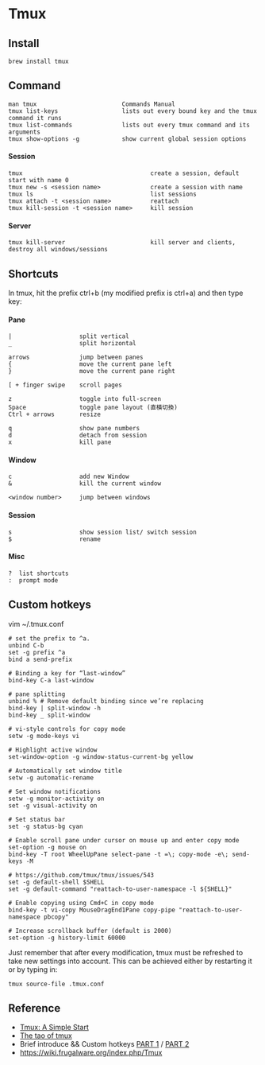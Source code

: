 
Tmux
=======

Install
-----------

    brew install tmux


Command
-----------

    man tmux                        Commands Manual
    tmux list-keys                  lists out every bound key and the tmux command it runs
    tmux list-commands              lists out every tmux command and its arguments
    tmux show-options -g            show current global session options

#### Session
    tmux                                    create a session, default start with name 0
    tmux new -s <session name>              create a session with name
    tmux ls                                 list sessions
    tmux attach -t <session name>           reattach
    tmux kill-session -t <session name>     kill session
    
#### Server
    tmux kill-server                        kill server and clients, destroy all windows/sessions

Shortcuts
-----------

In tmux, hit the prefix ctrl+b (my modified prefix is ctrl+a) and then type key:

#### Pane
    |                   split vertical 
    _                   split horizontal
    
    arrows              jump between panes
    {                   move the current pane left
    }                   move the current pane right
    
    [ + finger swipe    scroll pages
    
    z                   toggle into full-screen
    Space               toggle pane layout (直橫切換)
    Ctrl + arrows       resize
    
    q                   show pane numbers
    d                   detach from session
    x                   kill pane

#### Window
    c                   add new Window
    &                   kill the current window
    
    <window number>     jump between windows

#### Session
    s                   show session list/ switch session
    $                   rename

#### Misc
    ?  list shortcuts
    :  prompt mode


Custom hotkeys
-----------

vim ~/.tmux.conf

    # set the prefix to ^a.
    unbind C-b
    set -g prefix ^a
    bind a send-prefix

    # Binding a key for “last-window”
    bind-key C-a last-window

    # pane splitting
    unbind % # Remove default binding since we’re replacing
    bind-key | split-window -h
    bind-key _ split-window

    # vi-style controls for copy mode
    setw -g mode-keys vi

    # Highlight active window
    set-window-option -g window-status-current-bg yellow

    # Automatically set window title
    setw -g automatic-rename

    # Set window notifications
    setw -g monitor-activity on
    set -g visual-activity on

    # Set status bar
    set -g status-bg cyan

    # Enable scroll pane under cursor on mouse up and enter copy mode
    set-option -g mouse on
    bind-key -T root WheelUpPane select-pane -t =\; copy-mode -e\; send-keys -M

    # https://github.com/tmux/tmux/issues/543
    set -g default-shell $SHELL 
    set -g default-command "reattach-to-user-namespace -l ${SHELL}"

    # Enable copying using Cmd+C in copy mode
    bind-key -t vi-copy MouseDragEnd1Pane copy-pipe "reattach-to-user-namespace pbcopy"

    # Increase scrollback buffer (default is 2000)
    set-option -g history-limit 60000


Just remember that after every modification, tmux must be refreshed to take new settings into account.
This can be achieved either by restarting it or by typing in:

    tmux source-file .tmux.conf


Reference
-----------

* [Tmux: A Simple Start](https://www.sitepoint.com/tmux-a-simple-start/)
* [The tao of tmux](http://tmuxp.readthedocs.io/en/latest/about_tmux.html#the-tao-of-tmux)
* Brief introduce && Custom hotkeys [PART 1](http://blog.hawkhost.com/2010/06/28/tmux-the-terminal-multiplexer/) / [PART 2](http://blog.hawkhost.com/2010/07/02/tmux-%e2%80%93-the-terminal-multiplexer-part-2/)
* https://wiki.frugalware.org/index.php/Tmux
